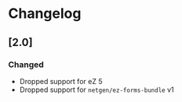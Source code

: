 Changelog
=========

## [2.0]
### Changed
- Dropped support for eZ 5
- Dropped support for `netgen/ez-forms-bundle` v1
